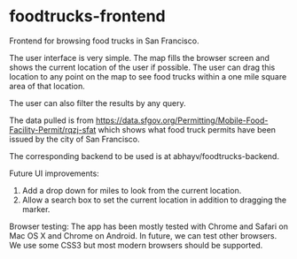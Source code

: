 foodtrucks-frontend
===================

Frontend for browsing food trucks in San Francisco.

The user interface is very simple. The map fills the browser screen and shows the current location of the user if possible.
The user can drag this location to any point on the map to see food trucks within a one mile square area of that location.

The user can also filter the results by any query.

The data pulled is from https://data.sfgov.org/Permitting/Mobile-Food-Facility-Permit/rqzj-sfat which shows what food truck permits have been issued by the city of San Francisco.

The corresponding backend to be used is at abhayv/foodtrucks-backend.

Future UI improvements:

1) Add a drop down for miles to look from the current location.
2) Allow a search box to set the current location in addition to dragging the marker.

Browser testing:
The app has been mostly tested with Chrome and Safari on Mac OS X and Chrome on Android. In future, we can test other
browsers. We use some CSS3 but most modern browsers should be supported.
